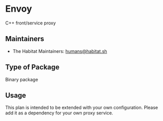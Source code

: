 # Envoy

C++ front/service proxy

## Maintainers

* The Habitat Maintainers: <humans@habitat.sh>

## Type of Package

Binary package

## Usage

This plan is intended to be extended with your own configuration.
Please add it as a dependency for your own proxy service.
